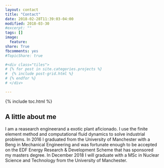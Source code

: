 ```yaml
---
layout: contact
title: "Contact"
date: 2018-02-28T11:39:03-04:00
modified: 2018-03-30
#excerpt: ""
tags: []
image:
  feature:
share: True
fbcomments: yes
#TopicShare: true

#<div class="tiles">
# {% for post in site.categories.projects %}
#  {% include post-grid.html %}
# {% endfor %}
# </div>

---
```


<link rel="stylesheet" href="./custom.css">
{% include toc.html %}

## A little about me

I am a reasearch engineerand a exotic plant aficionado. I use the finite element method and computational fluid dynamics to solve industrial problems. In 2016 I graduated from the University of Manchester with a Beng in Mechanical Engineering and was fortunate enough to be accepted on the EDF Energy Research & Development Scheme that has sponsored my masters degree. In December 2018 I will graduate with a MSc in Nuclear Science and Technology from the University of Manchester. 


<!--
<img src="../../images/icons/matlab.png">
-->


